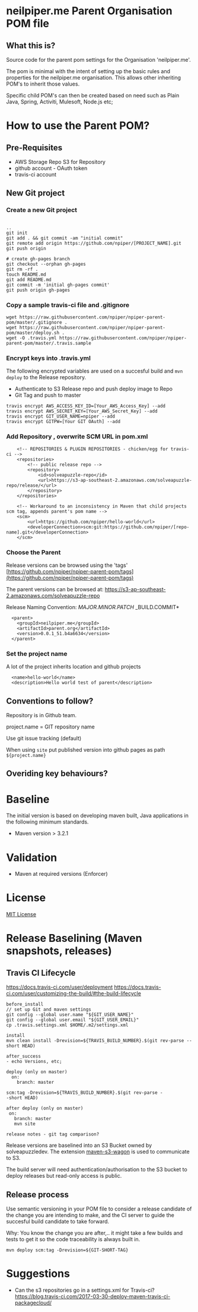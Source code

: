 # neilpiper.me Parent Organisation POM file

## What this is?

Source code for the parent pom settings for the Organisation 'neilpiper.me'.

The pom is minimal with the intent of setting up the basic rules and properties for the neilpiper.me
organisation.  This allows other inheriting POM's to inherit those values.

Specific child POM's can then be created based on need such as Plain Java, Spring,  Activiti, Mulesoft, Node.js etc;


# How to use the Parent POM?

## Pre-Requisites

 * AWS Storage Repo S3 for Repository
 * github account - OAuth token
 * travis-ci account

## New Git project

### Create a new Git project

```

..
git init
git add . && git commit -am "initial commit"
git remote add origin https://github.com/npiper/[PROJECT_NAME].git
git push origin

# create gh-pages branch
git checkout --orphan gh-pages
git rm -rf .
touch README.md
git add README.md
git commit -m 'initial gh-pages commit'
git push origin gh-pages

```

### Copy a sample travis-ci file and .gitignore

```
wget https://raw.githubusercontent.com/npiper/npiper-parent-pom/master/.gitignore .
wget https://raw.githubusercontent.com/npiper/npiper-parent-pom/master/deploy.sh .
wget -O .travis.yml https://raw.githubusercontent.com/npiper/npiper-parent-pom/master/.travis.sample
```

### Encrypt keys into .travis.yml

The following encrypted variables are used on a succesful build and `mvn deploy` to the Release repository.

 * Authenticate to S3 Release repo and push deploy image to Repo
 * Git Tag and push to master


```
travis encrypt AWS_ACCESS_KEY_ID=[Your_AWS_Access_Key] --add
travis encrypt AWS_SECRET_KEY=[Your_AWS_Secret_Key] --add
travis encrypt GIT_USER_NAME=npiper --add
travis encrypt GITPW=[Your GIT OAuth] --add
```

### Add Repository , overwrite SCM URL in pom.xml

```
  	<!-- REPOSITORIES & PLUGIN REPOSITORIES - chicken/egg for travis-ci -->
	<repositories>
		<!-- public release repo -->
		<repository>
			<id>solveapuzzle-repo</id>
			<url>https://s3-ap-southeast-2.amazonaws.com/solveapuzzle-repo/release/</url>
		</repository>
	</repositories>

	<!-- Workaround to an inconsistency in Maven that child projects scm tag, appends parent's pom name -->
	<scm>
		<url>https://github.com/npiper/hello-world</url>
		<developerConnection>scm:git:https://github.com/npiper/[repo-name].git</developerConnection>
	</scm>
```

### Choose the Parent

Release versions can be browsed using the 'tags' [https://github.com/npiper/npiper-parent-pom/tags](https://github.com/npiper/npiper-parent-pom/tags)

The parent versions can be browsed at: https://s3-ap-southeast-2.amazonaws.com/solveapuzzle-repo

Release Naming Convention:  *MAJOR.MINOR.PATCH* _BUILD.COMMIT*

```
  <parent>
    <groupId>neilpiper.me</groupId>
    <artifactId>parent.org</artifactId>
    <version>0.0.1_51.b4a6634</version>
  </parent>
```

### Set the project name

A lot of the project inherits location and github projects

```
  <name>hello-world</name>
  <description>Hello world test of parent</description>
  ```

## Conventions to follow?

Repository is in Github team.

project.name = GIT repository name

Use git issue tracking (default)

When using `site` put published version into github pages as path `${project.name}`


## Overiding key behaviours?

# Baseline

The initial version is based on developing maven built, Java applications in the following minimum standards.


  * Maven version > 3.2.1

# Validation

 * Maven at required versions (Enforcer)

# License

[MIT License](https://opensource.org/licenses/mit-license.php)

# Release Baselining (Maven snapshots, releases)

## Travis CI Lifecycle

https://docs.travis-ci.com/user/deployment
https://docs.travis-ci.com/user/customizing-the-build/#the-build-lifecycle

```
before_install
// set up Git and maven settings
git config --global user.name "${GIT_USER_NAME}"
git config --global user.email "${GIT_USER_EMAIL}"
cp .travis.settings.xml $HOME/.m2/settings.xml

install
mvn clean install -Drevision=${TRAVIS_BUILD_NUMBER}.$(git rev-parse --short HEAD)

after_success
- echo Versions, etc;

deploy (only on master)
  on:
    branch: master
    
scm:tag -Drevision=${TRAVIS_BUILD_NUMBER}.$(git rev-parse -
-short HEAD)

after deploy (only on master)
 on:
   branch: master
   mvn site

release notes - git tag comparison?

```


Release versions are baselined into an S3 Bucket owned by
solveapuzzledev.  The extension [maven-s3-wagon](https://github.com/jcaddel/maven-s3-wagon) is used to communicate to S3.  

The build server will need authentication/authorisation to the S3 bucket to deploy releases but read-only access is public.

## Release process

Use semantic versioning in your POM file to consider a release candidate of the change you are intending to make, and the CI server to guide the succesful build candidate to take forward.

Why: You know the change you are after,.. it might take a few builds and tests to get it so the code traceability is always built in.

```
mvn deploy scm:tag -Drevision=${GIT-SHORT-TAG}
```

# Suggestions

 * Can the s3 repositories go in a settings.xml for Travis-ci?
 https://blog.travis-ci.com/2017-03-30-deploy-maven-travis-ci-packagecloud/
